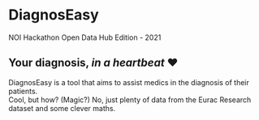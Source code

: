 # DiagnosEasy
NOI Hackathon Open Data Hub Edition - 2021

## Your diagnosis, _in a heartbeat_ ❤

DiagnosEasy is a tool that aims to assist medics in the diagnosis of their patients.  
Cool, but how? (Magic?) No, just plenty of data from the Eurac Research dataset and some clever maths.
